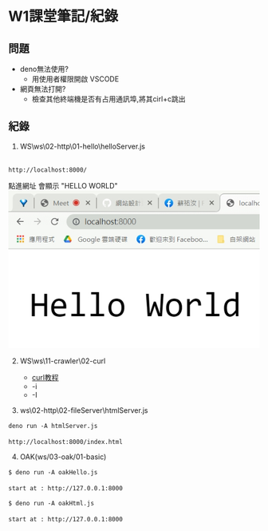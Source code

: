 # W1課堂筆記/紀錄
## 問題
* deno無法使用?
    * 用使用者權限開啟  VSCODE
* 網頁無法打開?
    * 檢查其他終端機是否有占用通訊埠,將其cirl+c跳出

## 紀錄
1.  WS\ws\02-http\01-hello\helloServer.js  
```
  
http://localhost:8000/
```
點進網址 會顯示 "HELLO WORLD"
![0101](0101.jpg)

2. WS\ws\11-crawler\02-curl
    * [curl教程](http://www.ruanyifeng.com/blog/2019/09/curl-reference.html)
    * -i
    * -I 

3. ws\02-http\02-fileServer\htmlServer.js
```
deno run -A htmlServer.js

http://localhost:8000/index.html
```
4. OAK(ws/03-oak/01-basic)
```
$ deno run -A oakHello.js

start at : http://127.0.0.1:8000
```
```
$ deno run -A oakHtml.js

start at : http://127.0.0.1:8000
```